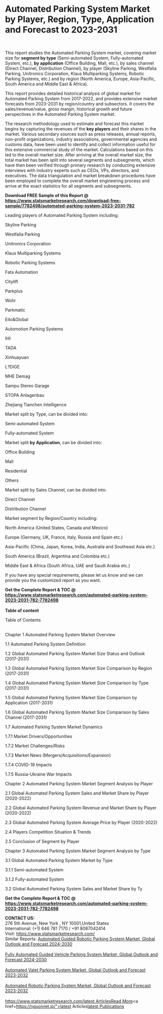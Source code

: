 <h1>Automated Parking System Market by Player, Region, Type, Application and Forecast to 2023-2031</h1><br/><p>This report studies the Automated Parking System market, covering market size for <strong>segment by type</strong> (Semi-automated System, Fully-automated System, etc.), <strong>by application</strong> (Office Building, Mall, etc.), by sales channel (Direct Channel, Distribution Channel), by player (Skyline Parking, Westfalia Parking, Unitronics Corporation, Klaus Multiparking Systems, Robotic Parking Systems, etc.) and by region (North America, Europe, Asia-Pacific, South America and Middle East & Africa).</p><p>This report provides detailed historical analysis of global market for Automated Parking System from 2017-2022, and provides extensive market forecasts from 2023-2031 by region/country and subsectors. It covers the sales/revenue/value, gross margin, historical growth and future perspectives in the Automated Parking System market.</p><p>The research methodology used to estimate and forecast this market begins by capturing the revenues of the <strong>key players</strong> and their shares in the market. Various secondary sources such as press releases, annual reports, non-profit organizations, industry associations, governmental agencies and customs data, have been used to identify and collect information useful for this extensive commercial study of the market. Calculations based on this led to the overall market size. After arriving at the overall market size, the total market has been split into several segments and subsegments, which have then been verified through primary research by conducting extensive interviews with industry experts such as CEOs, VPs, directors, and executives. The data triangulation and market breakdown procedures have been employed to complete the overall market engineering process and arrive at the exact statistics for all segments and subsegments.</p><p><strong>Download FREE Sample of this Report @ <a href="https://www.statsmarketresearch.com/download-free-sample/7782498/automated-parking-system-2023-2031-782">https://www.statsmarketresearch.com/download-free-sample/7782498/automated-parking-system-2023-2031-782</a></strong></p><p>Leading players of Automated Parking System including:</p><p>Skyline Parking</p><p>Westfalia Parking</p><p>Unitronics Corporation</p><p>Klaus Multiparking Systems</p><p>Robotic Parking Systems</p><p>Fata Automation</p><p>Citylift</p><p>Parkplus</p><p>Wohr</p><p>Parkmatic</p><p>Eito&Global</p><p>Automotion Parking Systems</p><p>IHI</p><p>TADA</p><p>Xinhuayuan</p><p>L?DIGE</p><p>MHE Demag</p><p>Sampu Stereo Garage</p><p>STOPA Anlagenbau</p><p>Zhejiang Tianchen Intelligence</p><p>Market split by Type, can be divided into:</p><p>Semi-automated System</p><p>Fully-automated System</p><p>Market split <strong>by Application</strong>, can be divided into:</p><p>Office Building</p><p>Mall</p><p>Residential</p><p>Others</p><p>Market split by Sales Channel, can be divided into:</p><p>Direct Channel</p><p>Distribution Channel</p><p>Market segment by Region/Country including:</p><p>North America (United States, Canada and Mexico)</p><p>Europe (Germany, UK, France, Italy, Russia and Spain etc.)</p><p>Asia-Pacific (China, Japan, Korea, India, Australia and Southeast Asia etc.)</p><p>South America (Brazil, Argentina and Colombia etc.)</p><p>Middle East & Africa (South Africa, UAE and Saudi Arabia etc.)</p><p>If you have any special requirements, please let us know and we can provide you the customized report as you want.</p><div><b>Get the Complete Report & TOC @ <a href="https://www.statsmarketresearch.com/automated-parking-system-2023-2031-782-7782498">https://www.statsmarketresearch.com/automated-parking-system-2023-2031-782-7782498</a></b></div><br><b>Table of content</b><p>Table of Contents<br />
 
 <br />
 
 Chapter 1 Automated Parking System Market Overview<br />
 
  1.1 Automated Parking System Definition<br />
 
  1.2 Global Automated Parking System Market Size Status and Outlook (2017-2031)<br />
 
  1.3 Global Automated Parking System Market Size Comparison by Region (2017-2031)<br />
 
  1.4 Global Automated Parking System Market Size Comparison by Type (2017-2031)<br />
 
  1.5 Global Automated Parking System Market Size Comparison by Application (2017-2031)<br />
 
  1.6 Global Automated Parking System Market Size Comparison by Sales Channel (2017-2031)<br />
 
  1.7 Automated Parking System Market Dynamics<br />
 
  1.7.1 Market Drivers/Opportunities<br />
 
  1.7.2 Market Challenges/Risks<br />
 
  1.7.3 Market News (Mergers/Acquisitions/Expansion)<br />
 
  1.7.4 COVID-19 Impacts<br />
 
  1.7.5 Russia-Ukraine War Impacts<br />
 
 Chapter 2 Automated Parking System Market Segment Analysis by Player<br />
 
  2.1 Global Automated Parking System Sales and Market Share by Player (2020-2022)<br />
 
  2.2 Global Automated Parking System Revenue and Market Share by Player (2020-2022)<br />
 
  2.3 Global Automated Parking System Average Price by Player (2020-2022)<br />
 
  2.4 Players Competition Situation & Trends<br />
 
  2.5 Conclusion of Segment by Player<br />
 
 Chapter 3 Automated Parking System Market Segment Analysis by Type<br />
 
  3.1 Global Automated Parking System Market by Type<br />
 
  3.1.1 Semi-automated System<br />
 
  3.1.2 Fully-automated System<br />
 
  3.2 Global Automated Parking System Sales and Market Share by Ty<br><div><b>Get the Complete Report & TOC @ <a href="https://www.statsmarketresearch.com/automated-parking-system-2023-2031-782-7782498">https://www.statsmarketresearch.com/automated-parking-system-2023-2031-782-7782498</a></b></div></p> <b>CONTACT US:</b><br>276 5th Avenue, New York , NY 10001,United States<br>International: (+1) 646 781 7170 / +91 8087042414<br>Visit: <a href="https://www.statsmarketresearch.com/">https://www.statsmarketresearch.com/</a><br>Similar Reports: <a href="https://www.statsmarketresearch.com/automated-parking-system-2023-2031-782-7782498">Automated Guided Robotic Parking System Market, Global Outlook and Forecast 2024-2030</a><br/><br/><a href="https://www.statsmarketresearch.com/automated-parking-system-2023-2031-782-7782498">Fully Automated Guided Vehicle Parking System Market, Global Outlook and Forecast 2024-2030</a><br/><br/><a href="https://www.statsmarketresearch.com/automated-parking-system-2023-2031-782-7782498">Automated Valet Parking System Market, Global Outlook and Forecast 2023-2032</a><br/><br/><a href="https://www.statsmarketresearch.com/automated-parking-system-2023-2031-782-7782498">Automated Robotic Parking System Market, Global Outlook and Forecast 2023-2032</a><br/><br/><a href="https://gyeongbokgung.com">https://www.statsmarketresearch.com/</a><a href="https://hallyeomaritime.com">latest Articles</a><a href="https://jingwansa.com">Read More</a><a href=https://nguoiviet.jp/">latest Articles</a><a href="https://www.intelmarketresearch.com/">latest Publications</a>